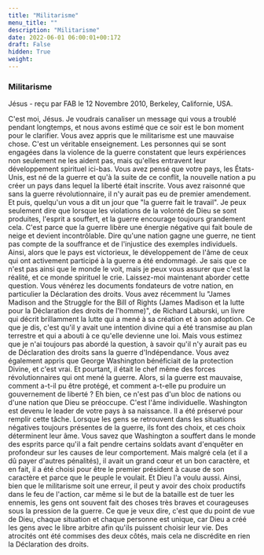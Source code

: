 ```yaml
---
title: "Militarisme"
menu_title: ""
description: "Militarisme"
date: 2022-06-01 06:00:01+00:172
draft: False
hidden: True
weight:
---
```

### Militarisme

Jésus - reçu par FAB le 12 Novembre 2010, Berkeley, Californie, USA.

C'est moi, Jésus.
Je voudrais canaliser un message qui vous a troublé pendant longtemps, et nous avons estimé que ce soir est le bon moment pour le clarifier. Vous avez appris que le militarisme est une mauvaise chose. C'est un véritable enseignement. Les personnes qui se sont engagées dans la violence de la guerre constatent que leurs expériences non seulement ne les aident pas, mais qu'elles entravent leur développement spirituel ici-bas.
Vous avez pensé que votre pays, les États-Unis, est né de la guerre et qu'à la suite de ce conflit, la nouvelle nation a pu créer un pays dans lequel la liberté était inscrite. Vous avez raisonné que sans la guerre révolutionnaire, il n'y aurait pas eu de premier amendement. Et puis, quelqu'un vous a dit un jour que "la guerre fait le travail".
Je peux seulement dire que lorsque les violations de la volonté de Dieu se sont produites, l'esprit a souffert, et la guerre encourage toujours grandement cela. C'est parce que la guerre libère une énergie négative qui fait boule de neige et devient incontrôlable. Dire qu'une nation gagne une guerre, ne tient pas compte de la souffrance et de l'injustice des exemples individuels. Ainsi, alors que le pays est victorieux, le développement de l'âme de ceux qui ont activement participé à la guerre a été endommagé. Je sais que ce n'est pas ainsi que le monde le voit, mais je peux vous assurer que c'est la réalité, et ce monde spirituel le crie.
Laissez-moi maintenant aborder cette question. Vous vénérez les documents fondateurs de votre nation, en particulier la Déclaration des droits. Vous avez récemment lu "James Madison and the Struggle for the Bill of Rights (James Madison et la lutte pour la Déclaration des droits de l'homme)", de Richard Laburski, un livre qui décrit brillamment la lutte qui a mené à sa création et à son adoption. Ce que je dis, c'est qu'il y avait une intention divine qui a été transmise au plan terrestre et qui a abouti à ce qu'elle devienne une loi.
Mais vous estimez que je n'ai toujours pas abordé la question, à savoir qu'il n'y aurait pas eu de Déclaration des droits sans la guerre d'Indépendance. Vous avez également appris que George Washington bénéficiait de la protection Divine, et c'est vrai. Et pourtant, il était le chef même des forces révolutionnaires qui ont mené la guerre. Alors, si la guerre est mauvaise, comment a-t-il pu être protégé, et comment a-t-elle pu produire un gouvernement de liberté ?
Eh bien, ce n'est pas d'un bloc de nations ou d'une nation que Dieu se préoccupe. C'est l'âme individuelle. Washington est devenu le leader de votre pays à sa naissance. Il a été préservé pour remplir cette tâche.
Lorsque les gens se retrouvent dans les situations négatives toujours présentes de la guerre, ils font des choix, et ces choix déterminent leur âme. Vous savez que Washington a souffert dans le monde des esprits parce qu'il a fait pendre certains soldats avant d'enquêter en profondeur sur les causes de leur comportement. Mais malgré cela (et il a dû payer d'autres pénalités), il avait un grand cœur et un bon caractère, et en fait, il a été choisi pour être le premier président à cause de son caractère et parce que le peuple le voulait. Et Dieu l'a voulu aussi.
Ainsi, bien que le militarisme soit une erreur, il peut y avoir des choix productifs dans le feu de l'action, car même si le but de la bataille est de tuer les ennemis, les gens ont souvent fait des choses très braves et courageuses sous la pression de la guerre.
Ce que je veux dire, c'est que du point de vue de Dieu, chaque situation et chaque personne est unique, car Dieu a créé les gens avec le libre arbitre afin qu'ils puissent choisir leur vie.
Des atrocités ont été commises des deux côtés, mais cela ne discrédite en rien la Déclaration des droits.